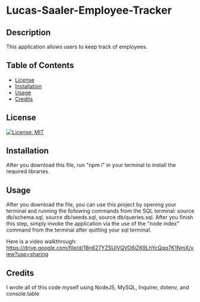 # Lucas-Saaler-Employee-Tracker

## Description

This application allows users to keep track of employees.

## Table of Contents

- [License](#license)
- [Installation](#installation)
- [Usage](#usage)
- [Credits](#credits)

## License

[![License: MIT](https://img.shields.io/badge/License-MIT-yellow.svg)](https://opensource.org/licenses/MIT)

## Installation

After you download this file, run "npm i" in your terminal to install the required libraries.

## Usage

After you download the file, you can use this project by opening your terminal and running the following commands from the SQL terminal: source db/schema.sql, source db/seeds.sql, source db/queries.sql. After you finish this step, simply invoke the application via the use of the "node index" command from the terminal after quitting your sql terminal.

Here is a video walkthrough: https://drive.google.com/file/d/18n627YZSUIVQVO6jZK9LhYcQqq7K1NmX/view?usp=sharing

## Credits

I wrote all of this code myself using NodeJS, MySQL, Inquirer, dotenv, and console.table